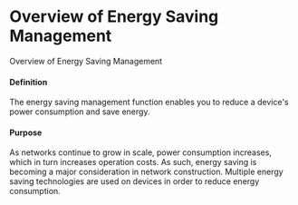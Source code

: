 Overview of Energy Saving Management
====================================

Overview of Energy Saving Management

#### Definition

The energy saving management function enables you to reduce a device's power consumption and save energy.


#### Purpose

As networks continue to grow in scale, power consumption increases, which in turn increases operation costs. As such, energy saving is becoming a major consideration in network construction. Multiple energy saving technologies are used on devices in order to reduce energy consumption.